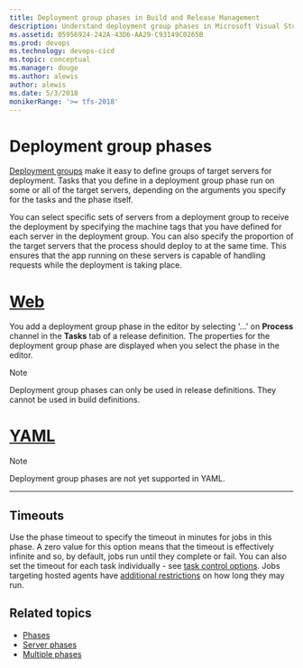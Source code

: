 ```yaml
---
title: Deployment group phases in Build and Release Management
description: Understand deployment group phases in Microsoft Visual Studio Team Services (VSTS) and Microsoft Team Foundation Server (TFS)
ms.assetid: 05956924-242A-43D6-AA29-C93149C0265B
ms.prod: devops
ms.technology: devops-cicd
ms.topic: conceptual
ms.manager: douge
ms.author: alewis
author: alewis
ms.date: 5/3/2018
monikerRange: '>= tfs-2018'
---
```


# Deployment group phases

[Deployment groups](../release/deployment-groups/index.md) make it easy to define groups of target servers for deployment. Tasks that you define in a deployment group phase run on some or all of the target servers, depending on the arguments you specify for the tasks and the phase itself.

You can select specific sets of servers from a deployment group to receive the deployment by specifying the machine tags that you have defined for each server in the deployment group. You can also specify the proportion of the target servers that the process should deploy to at the same time. This ensures that the app running on these servers is capable of handling requests while the deployment is taking place.

# [Web](#tab/web)

You add a deployment group phase in the editor by selecting '...' on **Process** channel in the **Tasks** tab of a release definition. The properties for the deployment group phase are displayed when you select the phase in the editor.

> [!NOTE]
> Deployment group phases can only be used in release definitions. They cannot be used in build definitions.

# [YAML](#tab/yaml)

> [!NOTE]
> Deployment group phases are not yet supported in YAML.

---

## Timeouts

Use the phase timeout to specify the timeout in minutes for jobs in this phase. A zero
  value for this option means that the timeout is effectively infinite and so, by default, jobs run until they complete or fail.
  You can also set the timeout for each task individually - see [task control options](tasks.md#controloptions). Jobs targeting hosted agents have [additional restrictions](../agents/hosted.md) on how long they may run.

## Related topics

* [Phases](phases.md)
* [Server phases](server-phases.md)
* [Multiple phases](multiple-phases.md)
